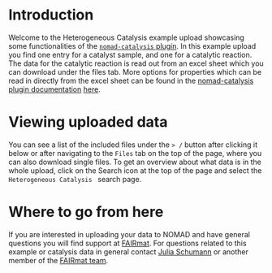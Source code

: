 # Introduction
Welcome to the Heterogeneous Catalysis example upload showcasing some functionalities of the [`nomad-catalysis` plugin](https://github.com/FAIRmat-NFDI/nomad-catalysis-plugin).
In this example upload you find one entry for a catalyst sample, and one for a catalytic reaction. The data for the catalytic reaction is read out from an excel sheet which you can download under the files tab. More options for properties which can be read in directly from the excel sheet can be found in the [nomad-catalysis plugin documentation](https://fairmat-nfdi.github.io/nomad-catalysis-plugin/) [here](https://fairmat-nfdi.github.io/nomad-catalysis-plugin/how_to/use_this_plugin.html#format-of-the-csv-or-xlsx-data-file).

# Viewing uploaded data

You can see a list of the included files under the `> /` button after clicking it below or after navigating to the `Files` tab on the top of the page, where you can also download single files.
To get an overview about what data is in the whole upload, click on the Search icon at the top of the page and select the `Heterogeneous Catalysis ` search page.


# Where to go from here

If you are interested in uploading your data to NOMAD and have general questions you will find support at [FAIRmat](https://www.fairmat-nfdi.eu/fairmat/). For questions related to this example or catalysis data in general contact [Julia Schumann](mailto:jschumann@physik.hu-berlin.de) or another member of the [FAIRmat team](https://www.fairmat-nfdi.eu/fairmat/about-fairmat/contact-fairmat).